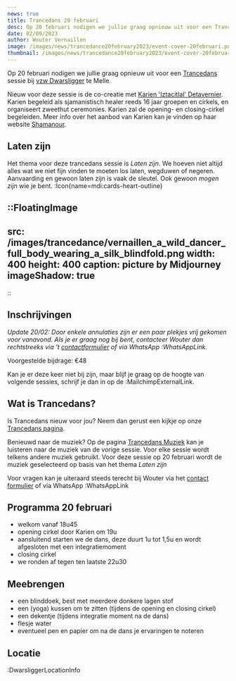 ```yaml
--- 
news: true
title: Trancedans 20 februari
desc: Op 20 februari nodigen we jullie graag opnieuw uit voor een Trancedans sessie bij vzw Dwarsligger te Melle.
date: 02/09/2023
author: Wouter Vernaillen
image: /images/news/trancedance20february2023/event-cover-20februari.png
thumbnail: /images/news/trancedance20february2023/event-cover-20februari.png
---
```


Op 20 februari nodigen we jullie graag opnieuw uit voor een [Trancedans](/trancedance) sessie bij [vzw Dwarsligger](https://www.dwarsligger33.com/event-details/trancedans) te Melle. 

Nieuw voor deze sessie is de co-creatie met [Karien 'Iztacitlal' Detavernier](https://www.shamanour.be/autobiografie). Karien begeleid als sjamanistisch healer reeds 16 jaar groepen en cirkels, en organiseert zweethut ceremonies. 
Karien zal de opening- en closing-cirkel begeleiden.
Meer info over het aanbod van Karien kan je vinden op haar website [Shamanour](https://www.shamanour.be/).

## Laten zijn
Het thema voor deze trancedans sessie is *Laten zijn*. We hoeven niet altijd alles wat we niet fijn vinden te moeten los laten, wegduwen of negeren.  Aanvaarding en gewoon laten zijn is vaak de sleutel.
Ook gewoon *mogen zijn* wie je bent. :Icon{name=mdi:cards-heart-outline}

::FloatingImage
---
src: /images/trancedance/vernaillen_a_wild_dancer_full_body_wearing_a_silk_blindfold.png
width: 400
height: 400
caption: picture by Midjourney
imageShadow: true
---
::
## Inschrijvingen

*Update 20/02: Door enkele annulaties zijn er een paar plekjes vrij gekomen voor vanavond.*
*Als je er graag nog bij bent, contacteer Wouter dan rechtstreeks via 't [contactformulier](/contact) of via WhatsApp :WhatsAppLink.*

Voorgestelde bijdrage: €48

Kan je er deze keer niet bij zijn, maar blijf je graag op de hoogte van volgende sessies, schrijf je dan in op de :MailchimpExternalLink.

## Wat is Trancedans?

Is Trancedans nieuw voor jou?  Neem dan gerust een kijkje op onze [Trancedans pagina](/trancedance).

Benieuwd naar de muziek? Op de pagina [Trancedans Muziek](/news/trancedancemusic) kan je luisteren naar de muziek van de vorige sessie.
Voor elke sessie wordt telkens andere muziek gebruikt. Voor deze sessie op 20 februari wordt de muziek geselecteerd op basis van het thema *Laten zijn*

Voor vragen kan je uiteraard steeds terecht bij Wouter via het [contact formulier](/contact) of via WhatsApp :WhatsAppLink


## Programma 20 februari
* welkom vanaf 18u45
* opening cirkel door Karien om 19u
* aansluitend starten we de dans, deze duurt 1u tot 1,5u en wordt afgesloten met een integratiemoment
* closing cirkel
* we ronden af tegen ten laatste 22u30

## Meebrengen
* een blinddoek, best met meerdere donkere lagen stof
* een (yoga) kussen om te zitten (tijdens de opening en closing cirkel)
* een dekentje (tijdens integratie moment na de dans)
* flesje water
* eventueel pen en papier om na de dans je ervaringen te noteren

## Locatie

:DwarsliggerLocationInfo

